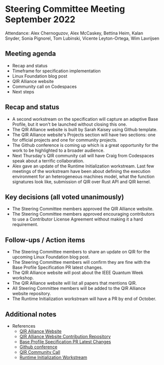 # Steering Committee Meeting September 2022

Attendance: Alex Chernoguzov, Alex McCaskey, Bettina Heim, Kalan Snyder,
Sonia Pignorel, Tom Lubinski, Vicente Leyton-Ortega, Wim Lavrijsen

## Meeting agenda

- Recap and status
- Timeframe for specification implementation
- Linux Foundation blog post
- QIR Alliance website
- Community call on Codespaces
- Next steps

## Recap and status

- A second workstream on the specification will capture an adaptive
Base Profile, but it won't be launched without closing this one.
- The QIR Alliance website is built by Sarah Kaisey using Github template.
- The QIR Alliance website's Projects section will have two sections: one
for official projects and one for community projects.
- The Github conference is coming up which is a great opportunity for the work
to be highlighted to a broader audience.
- Next Thursday's QIR community call will have Craig from Codespaces speak
about a terrific collaboration.
- Alex gave an update of the Runtime Initialization workstream. Last few
meetings of the workstream have been about defining the execution environment
for an heterogeneous machines model, what the function signatures look like,
submission of QIR over Rust API and QIR kernel.

## Key decisions (all voted unanimously)

- The Steering Committee members approved the QIR Alliance website.
- The Steering Committee members approved encouraging contributors to use a
Contributor License Agreement without making it a hard requirement.

## Follow-ups / Action items

- The Steering Committee members to share an update on QIR for the upcoming
Linux Foundation blog post.
- The Steering Committee members will confirm they are fine with the
Base Profile Specification PR latest changes.
- The QIR Alliance website will post about the IEEE Quantum Week workshop.
- The QIR Alliance website will list all papers that mentions QIR.  
- All Steering Committee members will be added to the QIR Alliance website
repository.
- The Runtime Initialization workstream will have a PR by end of October.

## Additional notes

- References
  - [QIR Alliance Website](https://qir-alliance.github.io/)
  - [QIR Alliance Website Contribution Repository](https://github.com/qir-alliance/qir-alliance.github.io/blob/main/CONTRIBUTING.md#adding-news-stories)
  - [Base Profile Specification PR Latest Changes](https://github.com/qir-alliance/qir-spec/pull/12/files)
  - [Github conference](https://githubuniverse.com/)
  - [QIR Community Call](https://bit.ly/qir-community-call-chat)
  - [Runtime Initialization Workstream](https://github.com/amccaskey/.github/blob/main/workstreams/Runtime_Init_Finalize_EntryPoint_Workstream.md)
